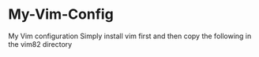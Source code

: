 # My-Vim-Config
My Vim configuration
Simply install vim first and then copy the following in the vim82 directory
